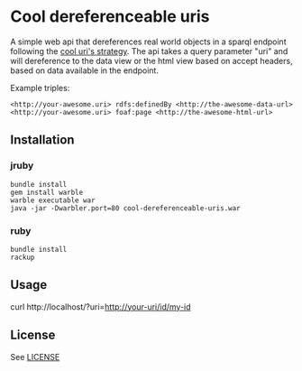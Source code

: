 # Cool dereferenceable uris
A simple web api that dereferences real world objects in a sparql endpoint following the [cool uri's strategy](http://www.w3.org/TR/cooluris/).
The api takes a query parameter "uri" and will dereference to the data view or the html view based on accept headers, based on data available in the endpoint.

Example triples:

```
<http://your-awesome.uri> rdfs:definedBy <http://the-awesome-data-url>
<http://your-awesome.uri> foaf:page <http://the-awesome-html-url>
```

## Installation 
### jruby
```
bundle install
gem install warble
warble executable war
java -jar -Dwarbler.port=80 cool-dereferenceable-uris.war 
```

### ruby
```
bundle install
rackup
```

## Usage
curl http://localhost/?uri=<http://your-uri/id/my-id>


## License
See [LICENSE](LICENSE)
